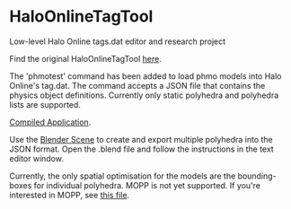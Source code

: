 # HaloOnlineTagTool
Low-level Halo Online tags.dat editor and research project

Find the original HaloOnlineTagTool [here](https://github.com/ElDewrito/HaloOnlineTagTool).

The 'phmotest' command has been added to load phmo models into Halo Online's tag.dat. The command accepts a JSON file that contains the physics object definitions. Currently only static polyhedra and polyhedra lists are supported.

[Compiled Application](https://www.dropbox.com/s/bv52d1ry2dhqslr/HaloOnlineTagTool.zip?dl=1).

Use the [Blender Scene](https://github.com/Gurten/HaloOnlineTagTool/blob/master/phmoExportBase.blend?raw=true) to create and export multiple polyhedra into the JSON format. Open the .blend file and follow the instructions in the text editor window.

Currently, the only spatial optimisation for the models are the bounding-boxes for individual polyhedra. MOPP is not yet supported. If you're interested in MOPP, see [this file](https://github.com/Gurten/HaloOnlineTagTool/blob/master/mopp_research.txt).
